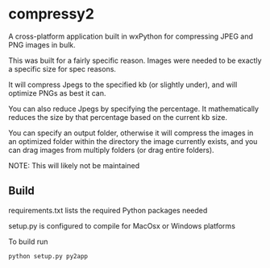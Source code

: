 # compressy2
A cross-platform application built in wxPython for compressing JPEG and PNG images in bulk.

This was built for a fairly specific reason. Images were needed to be exactly a specific size for spec reasons.

It will compress Jpegs to the specified kb (or slightly under), and will optimize PNGs as best it can.

You can also reduce Jpegs by specifying the percentage. It mathematically reduces the size by that percentage based on the current kb size.

You can specify an output folder, otherwise it will compress the images in an optimized folder within the directory the image currently exists, and you can drag images from multiply folders (or drag entire folders).

NOTE: This will likely not be maintained

## Build
requirements.txt lists the required Python packages needed

setup.py is configured to compile for MacOsx or Windows platforms

To build run
```
python setup.py py2app
```
